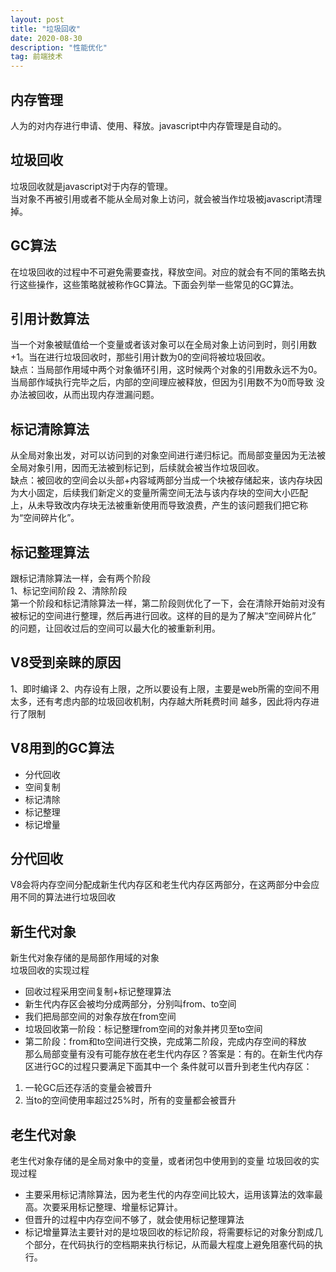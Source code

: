 ```yaml
---
layout: post
title: "垃圾回收"
date: 2020-08-30 
description: "性能优化"
tag: 前端技术
---
```


## 内存管理
人为的对内存进行申请、使用、释放。javascript中内存管理是自动的。

## 垃圾回收
垃圾回收就是javascript对于内存的管理。  
当对象不再被引用或者不能从全局对象上访问，就会被当作垃圾被javascript清理掉。

## GC算法
在垃圾回收的过程中不可避免需要查找，释放空间。对应的就会有不同的策略去执行这些操作，这些策略就被称作GC算法。下面会列举一些常见的GC算法。

## 引用计数算法
当一个对象被赋值给一个变量或者该对象可以在全局对象上访问到时，则引用数+1。当在进行垃圾回收时，那些引用计数为0的空间将被垃圾回收。    
缺点：当局部作用域中两个对象循环引用，这时候两个对象的引用数永远不为0。当局部作域执行完毕之后，内部的空间理应被释放，但因为引用数不为0而导致
没办法被回收，从而出现内存泄漏问题。

## 标记清除算法
从全局对象出发，对可以访问到的对象空间进行递归标记。而局部变量因为无法被全局对象引用，因而无法被到标记到，后续就会被当作垃圾回收。  
缺点：被回收的空间会以头部+内容域两部分当成一个块被存储起来，该内存块因为大小固定，后续我们新定义的变量所需空间无法与该内存块的空间大小匹配
上，从未导致改内存块无法被重新使用而导致浪费，产生的该问题我们把它称为“空间碎片化”。

## 标记整理算法
跟标记清除算法一样，会有两个阶段  
1、标记空间阶段 2、清除阶段  
第一个阶段和标记清除算法一样，第二阶段则优化了一下，会在清除开始前对没有被标记的空间进行整理，然后再进行回收。这样的目的是为了解决“空间碎片化”
的问题，让回收过后的空间可以最大化的被重新利用。

## V8受到亲睐的原因
1、即时编译
2、内存设有上限，之所以要设有上限，主要是web所需的空间不用太多，还有考虑内部的垃圾回收机制，内存越大所耗费时间
越多，因此将内存进行了限制

## V8用到的GC算法
* 分代回收
* 空间复制
* 标记清除
* 标记整理
* 标记增量

## 分代回收
V8会将内存空间分配成新生代内存区和老生代内存区两部分，在这两部分中会应用不同的算法进行垃圾回收

## 新生代对象
新生代对象存储的是局部作用域的对象  
垃圾回收的实现过程  
* 回收过程采用空间复制+标记整理算法
* 新生代内存区会被均分成两部分，分别叫from、to空间
* 我们把局部空间的对象存放在from空间
* 垃圾回收第一阶段：标记整理from空间的对象并拷贝至to空间
* 第二阶段：from和to空间进行交换，完成第二阶段，完成内存空间的释放  
那么局部变量有没有可能存放在老生代内存区？答案是：有的。在新生代内存区进行GC的过程只要满足下面其中一个
条件就可以晋升到老生代内存区：
1. 一轮GC后还存活的变量会被晋升
2. 当to的空间使用率超过25%时，所有的变量都会被晋升

## 老生代对象
老生代对象存储的是全局对象中的变量，或者闭包中使用到的变量
垃圾回收的实现过程  
* 主要采用标记清除算法，因为老生代的内存空间比较大，运用该算法的效率最高。次要采用标记整理、增量标记算计。
* 但晋升的过程中内存空间不够了，就会使用标记整理算法
* 标记增量算法主要针对的是垃圾回收的标记阶段，将需要标记的对象分割成几个部分，在代码执行的空档期来执行标记，从而最大程度上避免阻塞代码的执行。
